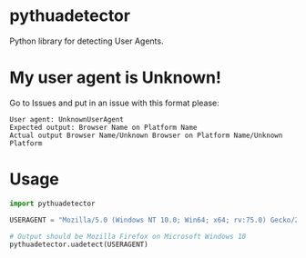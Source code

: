 # pythuadetector
Python library for detecting User Agents.

# My user agent is Unknown!
Go to Issues and put in an issue with this format please:
```
User agent: UnknownUserAgent
Expected output: Browser Name on Platform Name
Actual output Browser Name/Unknown Browser on Platform Name/Unknown Platform
```

# Usage
```python
import pythuadetector

USERAGENT = "Mozilla/5.0 (Windows NT 10.0; Win64; x64; rv:75.0) Gecko/20100101 Firefox/75.0"

# Output should be Mozilla Firefox on Microsoft Windows 10
pythuadetector.uadetect(USERAGENT)
```
